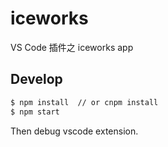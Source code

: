 # iceworks

VS Code 插件之 iceworks app

## Develop

```bash
$ npm install  // or cnpm install
$ npm start
```

Then debug vscode extension.
